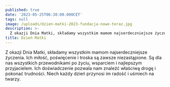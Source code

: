 ```yaml
---
published: true
date: '2023-05-25T06:30:00.000CET'
tags: null
image: /uploads/dzien-matki-2023-fundacja-nowe-teraz.jpg
description: >-
  Z okazji Dnia Matki, składamy wszystkim mamom najserdeczniejsze życzenia. Ich miłość, poświęcenie i troska są zawsze niezastąpione.
title: Dzień Matki
---
```


Z okazji Dnia Matki, składamy wszystkim mamom najserdeczniejsze życzenia. Ich miłość, poświęcenie i troska są zawsze niezastąpione. Są dla nas wszystkich przewodnikami po życiu, wsparciem i najlepszym przyjacielem. Ich doświadczenie pozwala nam znaleźć właściwą drogę i pokonać trudności. Niech każdy dzień przynosi im radość i uśmiech na twarzy.
